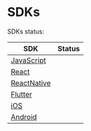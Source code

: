 # SDKs

SDKs status:

| SDK | Status |
| --- | --- |
| [JavaScript]()||
| [React]()||
| [ReactNative]()||
| [Flutter]()||
| [iOS]()||
| [Android]()||